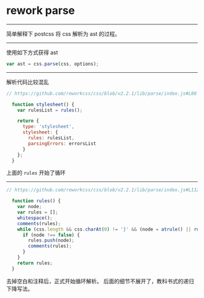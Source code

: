 # rework parse

---

简单解释下 postcss 将 css 解析为 ast 的过程。

---

使用如下方式获得 ast

```js
var ast = css.parse(css, options);
```

---

解析代码比较混乱

```js
// https://github.com/reworkcss/css/blob/v2.2.1/lib/parse/index.js#L80

  function stylesheet() {
    var rulesList = rules();

    return {
      type: 'stylesheet',
      stylesheet: {
        rules: rulesList,
        parsingErrors: errorsList
      }
    };
  }
```

上面的 `rules` 开始了循环

---

```js
// https://github.com/reworkcss/css/blob/v2.2.1/lib/parse/index.js#L112

  function rules() {
    var node;
    var rules = [];
    whitespace();
    comments(rules);
    while (css.length && css.charAt(0) != '}' && (node = atrule() || rule())) {
      if (node !== false) {
        rules.push(node);
        comments(rules);
      }
    }
    return rules;
  }
```

去掉空白和注释后，正式开始循环解析。
后面的细节不展开了，教科书式的递归下降写法。
